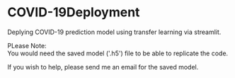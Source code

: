 # COVID-19Deployment

Deplying COVID-19 prediction model using transfer learning via streamlit.

PLease Note: </br>
You would need the saved model ('.h5') file to be able to replicate the code.

If you wish to help, please send me an email for the saved model.

